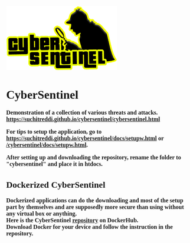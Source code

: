 <div style="font-family: 'Special Elite', cursive; font-weight: 600; font-size: 16px">
<img src="/sentinel/images/logo.png" alt="Cyber Sentinel" style="width: 300px;"><br>

# CyberSentinel
Demonstration of a collection of various threats and attacks.
<a href="https://suchitreddi.github.io/cybersentinel/cybersentinel.html" target="_blank" rel="noopener nofollow noreferrer">https://suchitreddi.github.io/cybersentinel/cybersentinel.html</a>

For tips to setup the application, go to <a href="https://suchitreddi.github.io/cybersentinel/docs/setupw.html" target="_blank" rel="noopener nofollow noreferrer">https://suchitreddi.github.io/cybersentinel/docs/setupw.html</a> or <a href="/cybersentinel/docs/setupw.html">/cybersentinel/docs/setupw.html</a>.

After setting up and downloading the repository, rename the folder to "cybersentinel" and place it in htdocs.

## Dockerized CyberSentinel
Dockerized applications can do the downloading and most of the setup part by themselves and are supposedly more secure than using without any virtual box or anything.<br>
Here is the CyberSentinel <a href="https://hub.docker.com/r/5herl0ck/cybersentinel" target="_blank" rel="noopener nofollow noreferrer">repository</a> on DockerHub.<br>
Download Docker for your device and follow the instruction in the repository.
</div>
